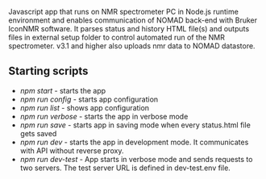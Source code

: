 Javascript app that runs on NMR spectrometer PC in Node.js runtime environment and enables communication of NOMAD back-end with Bruker IconNMR software. It parses status and history HTML file(s) and outputs files in external setup folder to control automated run of the NMR spectrometer. v3.1 and higher also uploads nmr data to NOMAD datastore.

## Starting scripts

- _npm start_ - starts the app
- _npm run config_ - starts app configuration
- _npm run list_ - shows app configuration
- _npm run verbose_ - starts the app in verbose mode
- _npm run save_ - starts app in saving mode when every status.html file gets saved
- _npm run dev_ - starts the app in development mode. It communicates with API without reverse proxy.
- _npm run dev-test_ - App starts in verbose mode and sends requests to two servers. The test server URL is defined in dev-test.env file.
